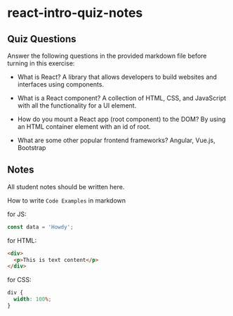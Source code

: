# react-intro-quiz-notes

## Quiz Questions

Answer the following questions in the provided markdown file before turning in this exercise:

- What is React?
  A library that allows developers to build websites and interfaces using components.

- What is a React component?
  A collection of HTML, CSS, and JavaScript with all the functionality for a UI element.

- How do you mount a React app (root component) to the DOM?
  By using an HTML container element with an id of root.

- What are some other popular frontend frameworks?
  Angular, Vue.js, Bootstrap

## Notes

All student notes should be written here.

How to write `Code Examples` in markdown

for JS:

```javascript
const data = 'Howdy';
```

for HTML:

```html
<div>
  <p>This is text content</p>
</div>
```

for CSS:

```css
div {
  width: 100%;
}
```
